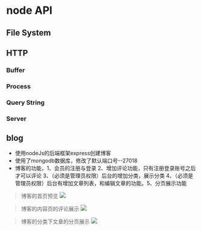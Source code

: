 # node API

## File System
## HTTP

### Buffer
### Process
### Query String
### Server

## blog

 - 使用nodeJs的后端框架express创建博客
 - 使用了mongodb数据库，修改了默认端口号--27018
 - 博客的功能，1、会员的注册与登录 2、增加评论功能，只有注册登录账号之后才可以评论 3、（必须是管理员权限）后台的增加分类，展示分类 4、（必须是管理员权限）后台有增加文章列表，和编辑文章的功能。5、分页展示功能

> 博客的首页预览
 ![](https://raw.githubusercontent.com/shenshuai89/nodejs/win7/blog/Thumbnails%20View/node1.jpg)

> 博客的内容页的评论展示
 ![](https://raw.githubusercontent.com/shenshuai89/nodejs/win7/blog/Thumbnails%20View/node2.jpg)

> 博客的分类下文章的分页展示
 ![](https://raw.githubusercontent.com/shenshuai89/nodejs/win7/blog/Thumbnails%20View/node3.jpg)